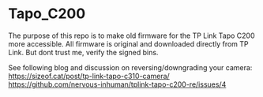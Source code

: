 # Tapo_C200

The purpose of this repo is to make old firmware for the TP Link Tapo C200 more accessible.
All firmware is original and downloaded directly from TP Link. But dont trust me, verify the signed bins.

See following blog and discussion on reversing/downgrading your camera:
https://sizeof.cat/post/tp-link-tapo-c310-camera/
https://github.com/nervous-inhuman/tplink-tapo-c200-re/issues/4

